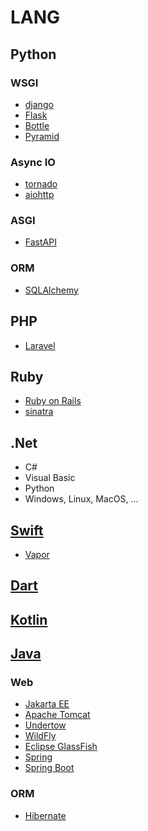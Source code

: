 # LANG

## Python

### WSGI

- [django](https://www.djangoproject.com)
- [Flask](https://palletsprojects.com/p/flask/)
- [Bottle](https://bottlepy.org/docs/dev/)
- [Pyramid](https://trypyramid.com)

### Async IO

- [tornado](https://www.tornadoweb.org/en/stable/)
- [aiohttp](https://docs.aiohttp.org/en/stable/)

### ASGI

- [FastAPI](https://fastapi.tiangolo.com)

### ORM

- [SQLAlchemy](https://www.sqlalchemy.org)

## PHP

- [Laravel](https://laravel.com)

## Ruby

- [Ruby on Rails](https://rubyonrails.org)
- [sinatra](https://sinatrarb.com)

## .Net

- C#
- Visual Basic
- Python
- Windows, Linux, MacOS, ...

## [Swift](https://www.swift.org)

- [Vapor](https://vapor.codes)

## [Dart](https://dart.dev)

## [Kotlin](https://kotlinlang.org)

## [Java](https://www.java.com)

### Web

- [Jakarta EE](https://jakarta.ee)
- [Apache Tomcat](https://tomcat.apache.org)
- [Undertow](https://undertow.io)
- [WildFly](https://www.wildfly.org)
- [Eclipse GlassFish](https://glassfish.org)
- [Spring](https://spring.io)
- [Spring Boot](https://spring.io/projects/spring-boot)

### ORM

- [Hibernate](https://hibernate.org)
